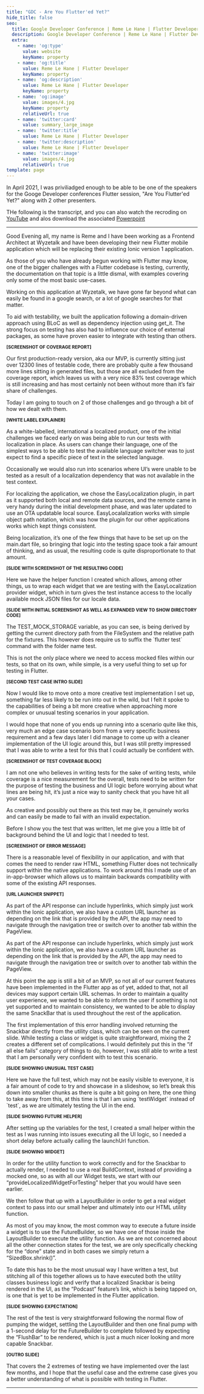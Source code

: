```yaml
---
title: "GDC - Are You Flutter'ed Yet?"
hide_title: false
seo:
  title: Google Developer Conference | Reme Le Hane | Flutter Developer
  description: Google Developer Conference | Reme Le Hane | Flutter Developer
  extra:
    - name: 'og:type'
      value: website
      keyName: property
    - name: 'og:title'
      value: Reme Le Hane | Flutter Developer
      keyName: property
    - name: 'og:description'
      value: Reme Le Hane | Flutter Developer
      keyName: property
    - name: 'og:image'
      value: images/4.jpg
      keyName: property
      relativeUrl: true
    - name: 'twitter:card'
      value: summary_large_image
    - name: 'twitter:title'
      value: Reme Le Hane | Flutter Developer
    - name: 'twitter:description'
      value: Reme Le Hane | Flutter Developer
    - name: 'twitter:image'
      value: images/4.jpg
      relativeUrl: true
template: page
---
```

<p>In April 2021, I was priviliadged enough to be able to be one of the speakers for the Googe Developer conferences Flutter session, "Are You Flutter'ed Yet?" along with 2 other presenters.</p>

<p>
  THe following is the transcript, and you can also watch the recroding on <a href="https://www.youtube-nocookie.com/embed/oJSMT97rURs">YouTube</a> and alos download the associated <a href="https://raw.githubusercontent.com/RemeJuan/remelehane/main/files/GDC_Presentation.pptx">Powerpoint</a>
</p>
<hr/>
<p>Good Evening all, my name is Reme and I have been working as a Frontend Architect at Wyzetalk and have been developing their new Flutter mobile application which will be replacing their existing Ionic version 1 application.</p>
<p>As those of you who have already begun working with Flutter may know, one of the bigger challenges with a Flutter codebase is testing, currently, the documentation on that topic is a little dismal, with examples covering only some of the most basic use-cases.</p>
<p>Working on this application at Wyzetalk, we have gone far beyond what can easily be found in a google search, or a lot of google searches for that matter.</p>
<p>To aid with testability, we built the application following a domain-driven approach using BLoC as well as dependency injection using get_it. The strong focus on testing has also had to influence our choice of external packages, as some have proven easier to integrate with testing than others.</p>
<p><small><b>[SCREENSHOT OF COVERAGE REPORT]</b></small></p>
<p>Our first production-ready version, aka our MVP, is currently sitting just over 12300 lines of testable code, there are probably quite a few thousand more lines sitting in generated files, but those are all excluded from the coverage report, which leaves us with a very nice 83% test coverage which is still increasing and has most certainly not been without more than it’s fair share of challenges.</p>
<p>Today I am going to touch on 2 of those challenges and go through a bit of how we dealt with them.</p>
<p><small><b>[WHITE LABEL EXPLAINER]</b></small></p>
<p>As a white-labelled, international a localized product, one of the initial challenges we faced early on was being able to run our tests with localization in place. As users can change their language, one of the simplest ways to be able to test the available language switcher was to just expect to find a specific piece of text in the selected language. </p>
<p>Occasionally we would also run into scenarios where UI’s were unable to be tested as a result of a localization dependency that was not available in the test context.</p>
<p>For localizing the application, we chose the EasyLocalization plugin, in part as it supported both local and remote data sources, and the remote came in very handy during the initial development phase, and was later updated to use an OTA updatable local source. EasyLocalalization works with simple object path notation, which was how the plugin for our other applications works which kept things consistent.</p>
<p>Being localization, it’s one of the few things that have to be set up on the main.dart file, so bringing that logic into the testing space took a fair amount of thinking, and as usual, the resulting code is quite disproportionate to that amount.</p>
<p><small><b>[SLIDE WITH SCREENSHOT OF THE RESULTING CODE]</b></small></p>
<p>Here we have the helper function I created which allows, among other things, us to wrap each widget that we are testing with the EasyLocalization provider widget, which in turn gives the test instance access to the locally available mock JSON files for our locale data.</p>
<p><small><b>[SLIDE WITH INITIAL SCREENSHOT AS WELL AS EXPANDED VIEW TO SHOW DIRECTORY CODE]</b></small></p>
<p>
The TEST_MOCK_STORAGE variable, as you can see, is being derived by getting the current directory path from the FileSystem and the relative path for the fixtures. This however does require us to suffix the `flutter test` command with the folder name test.
</p>
<p>This is not the only place where we need to access mocked files within our tests, so that on its own, while simple, is a very useful thing to set up for testing in Flutter.</p>
<p><small><b>[SECOND TEST CASE INTRO SLIDE]</b></small></p>
<p>Now I would like to move onto a more creative test implementation I set up, something far less likely to be run into out in the wild, but I felt it spoke to the capabilities of being a bit more creative when approaching more complex or unusual testing scenarios in your application.</p>
<p>I would hope that none of you ends up running into a scenario quite like this, very much an edge case scenario born from a very specific business requirement and a few days later I did manage to come up with a cleaner implementation of the UI logic around this, but I was still pretty impressed that I was able to write a test for this that I could actually be confident with.</p>
<p><small><b>[SCREENSHOT OF TEST COVERAGE BLOCK]</b></small></p>
<p>I am not one who believes in writing tests for the sake of writing tests, while coverage is a nice measurement for the overall, tests need to be written for the purpose of testing the business and UI logic before worrying about what lines are being hit, it’s just a nice way to sanity check that you have hit all your cases.</p>
<p>As creative and possibly out there as this test may be, it genuinely works and can easily be made to fail with an invalid expectation.</p>
<p>Before I show you the test that was written, let me give you a little bit of background behind the UI and logic that I needed to test.</p>
<p><small><b>[SCREENSHOT OF ERROR MESSAGE]</b></small></p>
<p>There is a reasonable level of flexibility in our application, and with that comes the need to render raw HTML, something Flutter does not technically support within the native applications. To work around this I made use of an in-app-browser which allows us to maintain backwards compatibility with some of the existing API responses.</p>
<p><small><b>[URL LAUNCHER SNIPPET]</b></small></p>
<p>As part of the API response can include hyperlinks, which simply just work within the Ionic application, we also have a custom URL launcher as depending on the link that is provided by the API, the app may need to navigate through the navigation tree or switch over to another tab within the PageView.</p>
<p>As part of the API response can include hyperlinks, which simply just work within the Ionic application, we also have a custom URL launcher as depending on the link that is provided by the API, the app may need to navigate through the navigation tree or switch over to another tab within the PageView.</p>
<p>At this point the app is still a bit of an MVP, so not all of our current features have been implemented in the Flutter app as of yet, added to that, not all devices may support certain URL schemas. In order to maintain a quality user experience, we wanted to be able to inform the user if something is not yet supported and to maintain consistency, we wanted to be able to display the same SnackBar that is used throughout the rest of the application.</p>
<p>The first implementation of this error handling involved returning the Snackbar directly from the utility class, which can be seen on the current slide. While testing a class or widget is quite straightforward, mixing the 2 creates a different set of complications. I would definitely put this in the “if all else fails” category of things to do, however, I was still able to write a test that I am personally very confident with to test this scenario.</p>
<p><small><b>[SLIDE SHOWING UNUSUAL TEST CASE]</b></small></p>
<p>Here we have the full test, which may not be easily visible to everyone, it is a fair amount of code to try and showcase in a slideshow, so let’s break this down into smaller chunks as there is quite a bit going on here, the one thing to take away from this, at this time is that I am using  `testWidget` instead of `test`, as we are ultimately testing the UI in the end.</p>
<p><small><b>[SLIDE SHOWING FUTURE HELPER]</b></small></p>
<p>After setting up the variables for the test, I created a small helper within the test as I was running into issues executing all the UI logic, so I needed a short delay before actually calling the launchUrl function.</p>
<p><small><b>[SLIDE SHOWING WIDGET]</b></small></p>
<p>In order for the utility function to work correctly and for the Snackbar to actually render, I needed to use a real BuildContext, instead of providing a mocked one, so as with all our Widget tests, we start with our “provideLocalizedWidgetForTesting” helper that you would have seen earlier.</p>
<p>We then follow that up with a LayoutBuilder in order to get a real widget context to pass into our small helper and ultimately into our HTML utility function.</p>
<p>As most of you may know, the most common way to execute a future inside a widget is to use the FutureBuilder, so we have one of those inside the LayoutBuilder to execute the utility function. As we are not concerned about all the other connection states for the test, we are only specifically checking for the “done” state and in both cases we simply return a “SizedBox.shrink()”.</p>
<p>To date this has to be the most unusual way I have written a test, but stitching all of this together allows us to have executed both the utility classes business logic and verify that a localized Snackbar is being rendered in the UI, as the “Podcast” feature’s link, which is being tapped on, is one that is yet to be implemented in the Flutter application.</p>
<p><small><b>[SLIDE SHOWING EXPECTATION]</b></small></p>
<p>The rest of the test is very straightforward following the normal flow of pumping the widget, settling the LayoutBuilder and then one final pump with a 1-second delay for the FutureBuilder to complete followed by expecting the “FlushBar” to be rendered, which is just a much nicer looking and more capable Snackbar.</p>
<p><small><b>[OUTRO SLIDE]</b></small></p>
<p>That covers the 2 extremes of testing we have implemented over the last few months, and I hope that the useful case and the extreme case gives you a better understanding of what is possible with testing in Flutter.</p>
<hr/>